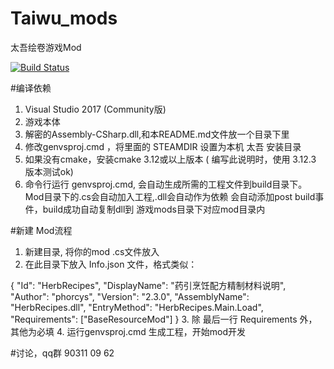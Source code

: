 # Taiwu_mods
太吾绘卷游戏Mod

[![Build Status](https://travis-ci.com/phorcys/Taiwu_mods.svg?branch=master)](https://travis-ci.com/phorcys/Taiwu_mods)

#编译依赖

1. Visual Studio 2017 (Community版)
2. 游戏本体
3. 解密的Assembly-CSharp.dll,和本README.md文件放一个目录下里
4. 修改genvsproj.cmd ，将里面的 STEAMDIR 设置为本机 太吾 安装目录
5. 如果没有cmake，安装cmake  3.12或以上版本  ( 编写此说明时，使用 3.12.3 版本测试ok)
6. 命令行运行 genvsproj.cmd, 会自动生成所需的工程文件到build目录下。
   Mod目录下的.cs会自动加入工程,.dll会自动作为依赖
   会自动添加post build事件，build成功自动复制dll到 游戏mods目录下对应mod目录内

#新建 Mod流程

1. 新建目录, 将你的mod .cs文件放入
2. 在此目录下放入 Info.json 文件，格式类似：

{
  "Id": "HerbRecipes",
  "DisplayName": "药引烹饪配方精制材料说明",
  "Author": "phorcys",
  "Version": "2.3.0",
  "AssemblyName": "HerbRecipes.dll",
  "EntryMethod": "HerbRecipes.Main.Load",
  "Requirements": ["BaseResourceMod"]
}
3. 除 最后一行 Requirements 外，其他为必填
4. 运行genvsproj.cmd 生成工程，开始mod开发

#讨论，qq群 90311 09 62

